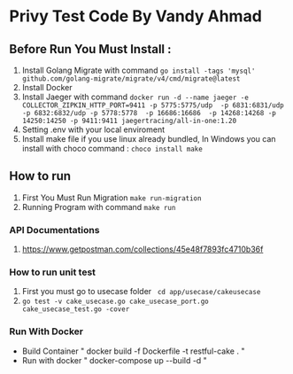 

# Privy Test Code By Vandy Ahmad

## Before Run You Must Install :
1. Install Golang Migrate with command 
    ```go install -tags 'mysql' github.com/golang-migrate/migrate/v4/cmd/migrate@latest```
2. Install Docker
3. Install Jaeger with command
    ``` docker run -d --name jaeger -e COLLECTOR_ZIPKIN_HTTP_PORT=9411 -p 5775:5775/udp  -p 6831:6831/udp   -p 6832:6832/udp -p 5778:5778  -p 16686:16686  -p 14268:14268 -p 14250:14250 -p 9411:9411 jaegertracing/all-in-one:1.20 ```
4. Setting .env with your local enviroment
5. Install make file if you use linux already bundled,
    In Windows you can install with choco command :
    ``` choco install make ```

## How to run

1. First You Must Run Migration
    ``` make run-migration ```
2. Running Program with command
    ``` make run ```

### API Documentations
1. https://www.getpostman.com/collections/45e48f7893fc4710b36f
### How to run unit test
1. First you must go to usecase folder
 ``` cd app/usecase/cakeusecase```
2. ``` go test -v cake_usecase.go cake_usecase_port.go cake_usecase_test.go -cover  ```

### Run With Docker
- Build Container
" docker build -f Dockerfile -t restful-cake . "
- Run with docker 
" docker-compose up --build -d "